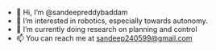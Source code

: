 - 👋 Hi, I’m @sandeepreddybaddam
- 👀 I’m interested in robotics, especially towards autonomy.
- 🌱 I’m currently doing research on planning and control
- 📫 You can reach me at sandeep240599@gmail.com

<!---
sandeepreddybaddam/sandeepreddybaddam is a ✨ special ✨ repository because its `README.md` (this file) appears on your GitHub profile.
You can click the Preview link to take a look at your changes.
--->
